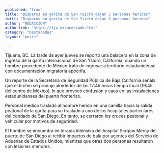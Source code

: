 ```yaml
---
published: "true"
title: "Disparos en garita de San Ysidro dejan 3 personas heridas"
twitt: "Disparos en garita de San Ysidro dejan 3 personas heridas"
author: "REDACCION"
authorlink: "https://ljz.mx/acercade.html"
category: "Destacadas"
layout: "posts"

---
```



  Tijuana, BC. La tarde de ayer jueves se reportó una balacera en la zona de ingreso de la garita internacional de San Ysidro, California, cuando un hombre procedente de México trató de ingresar a territorio estadunidense con documentación migratoria apócrifa.



  Un reporte de la Secretaría de Seguridad Pública de Baja California señala que el tiroteo se produjo alrededor de las 17:45 horas tiempo local (19:45 del centro de México), lo que provocó confusión y caos en las instalaciones estadunidenses del puerto fronterizo.



  Personal médico trasladó al hombre herido en una camilla hacia la salida peatonal de la garita para su traslado a uno de los hospitales particulares del condado de San Diego. En tanto, se cerraron los cruces peatonal y vehicular por motivos de seguridad.



  El hombre se encuentra en terapia intensiva del hospital Scripps Mercy del puerto de San Diego al recibir impactos de bala por agentes del Servicio de Aduanas de Estados Unidos, mientras que otras dos personas resultaron con lesiones menores.

